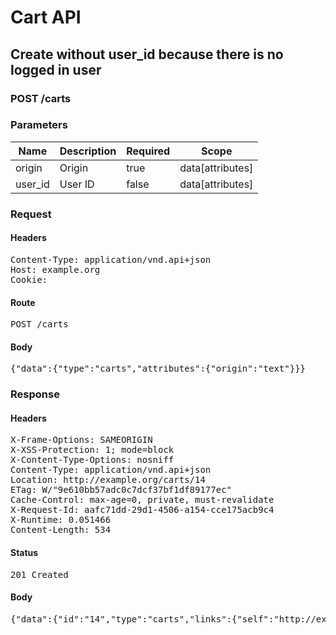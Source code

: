 # Cart API

## Create without user_id because there is no logged in user

### POST /carts

### Parameters

| Name | Description | Required | Scope |
|------|-------------|----------|-------|
| origin | Origin | true | data[attributes] |
| user_id | User ID | false | data[attributes] |

### Request

#### Headers

<pre>Content-Type: application/vnd.api+json
Host: example.org
Cookie: </pre>

#### Route

<pre>POST /carts</pre>

#### Body

<pre>{"data":{"type":"carts","attributes":{"origin":"text"}}}</pre>

### Response

#### Headers

<pre>X-Frame-Options: SAMEORIGIN
X-XSS-Protection: 1; mode=block
X-Content-Type-Options: nosniff
Content-Type: application/vnd.api+json
Location: http://example.org/carts/14
ETag: W/&quot;9e610bb57adc0c7dcf37bf1df89177ec&quot;
Cache-Control: max-age=0, private, must-revalidate
X-Request-Id: aafc71dd-29d1-4506-a154-cce175acb9c4
X-Runtime: 0.051466
Content-Length: 534</pre>

#### Status

<pre>201 Created</pre>

#### Body

<pre>{"data":{"id":"14","type":"carts","links":{"self":"http://example.org/carts/14"},"attributes":{"user_id":null,"purchased_at":null,"created_at":"2018-01-17T19:36:05.090Z","updated_at":"2018-01-17T19:36:05.090Z","origin":"text"},"relationships":{"line_items":{"links":{"self":"http://example.org/carts/14/relationships/line_items","related":"http://example.org/carts/14/line_items"}},"cart_purchases":{"links":{"self":"http://example.org/carts/14/relationships/cart_purchases","related":"http://example.org/carts/14/cart_purchases"}}}}}</pre>
